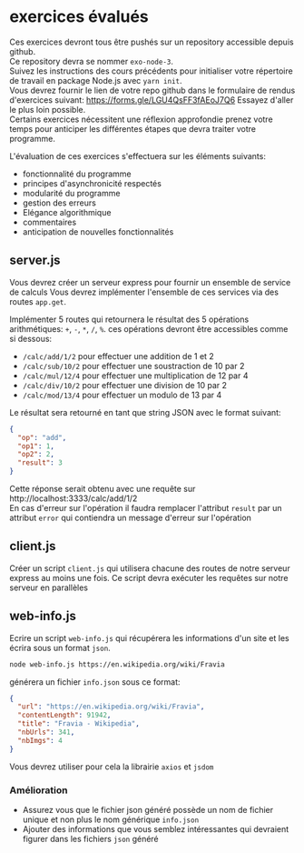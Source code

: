 # exercices évalués

Ces exercices devront tous être pushés sur un repository accessible depuis github.  
Ce repository devra se nommer `exo-node-3`.  
Suivez les instructions des cours précédents pour initialiser votre répertoire de travail en package Node.js avec `yarn init`.  
Vous devrez fournir le lien de votre repo github dans le formulaire de rendus d'exercices suivant: https://forms.gle/LGU4QsFF3fAEoJ7Q6
Essayez d'aller le plus loin possible.  
Certains exercices nécessitent une réflexion approfondie prenez votre temps pour anticiper les différentes étapes que devra traiter votre programme.

L'évaluation de ces exercices s'effectuera sur les éléments suivants:

- fonctionnalité du programme
- principes d'asynchronicité respectés
- modularité du programme
- gestion des erreurs
- Elégance algorithmique
- commentaires
- anticipation de nouvelles fonctionnalités

## server.js

Vous devrez créer un serveur express pour fournir un ensemble de service de calculs
Vous devrez implémenter l'ensemble de ces services via des routes `app.get`.

Implémenter 5 routes qui retournera le résultat des 5 opérations arithmétiques: `+`, `-`, `*`, `/`, `%`.
ces opérations devront être accessibles comme si dessous:

- `/calc/add/1/2` pour effectuer une addition de 1 et 2
- `/calc/sub/10/2` pour effectuer une soustraction de 10 par 2
- `/calc/mul/12/4` pour effectuer une multiplication de 12 par 4
- `/calc/div/10/2` pour effectuer une division de 10 par 2
- `/calc/mod/13/4` pour effectuer un modulo de 13 par 4

Le résultat sera retourné en tant que string JSON avec le format suivant:

```json
{
  "op": "add",
  "op1": 1,
  "op2": 2,
  "result": 3
}
```

Cette réponse serait obtenu avec une requête sur http://localhost:3333/calc/add/1/2  
En cas d'erreur sur l'opération il faudra remplacer l'attribut `result` par un attribut `error` qui contiendra un message d'erreur sur l'opération

## client.js

Créer un script `client.js` qui utilisera chacune des routes de notre serveur express au moins une fois.
Ce script devra exécuter les requêtes sur notre serveur en parallèles

## web-info.js

Ecrire un script `web-info.js` qui récupérera les informations d'un site et les écrira sous un format `json`.

```zsh
node web-info.js https://en.wikipedia.org/wiki/Fravia
```

générera un fichier `info.json` sous ce format:

```json
{
  "url": "https://en.wikipedia.org/wiki/Fravia",
  "contentLength": 91942,
  "title": "Fravia - Wikipedia",
  "nbUrls": 341,
  "nbImgs": 4
}
```

Vous devrez utiliser pour cela la librairie `axios` et `jsdom`

### Amélioration

- Assurez vous que le fichier json généré possède un nom de fichier unique et non plus le nom générique `info.json`
- Ajouter des informations que vous semblez intéressantes qui devraient figurer dans les fichiers `json` généré
